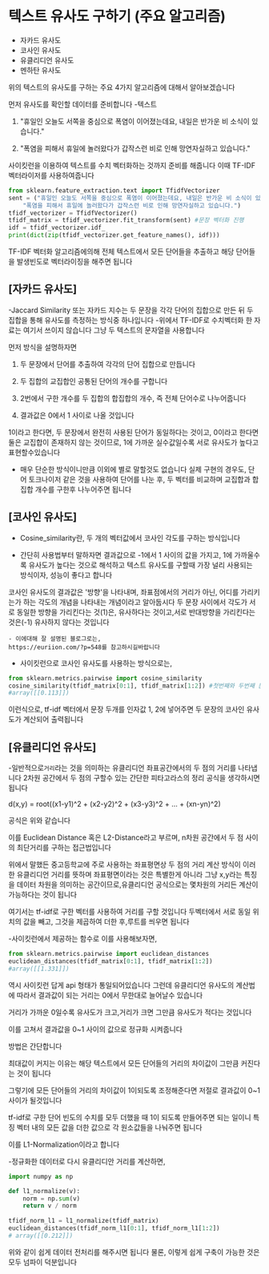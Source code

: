 # 텍스트 유사도 구하기 (주요 알고리즘)

* 자카드 유사도
* 코사인 유사도
* 유클리디언 유사도
* 멘하탄 유사도 

위의 텍스트의 유사도를 구하는 주요 4가지 알고리즘에 대해서 알아보겠습니다

먼저 유사도를 확인할 데이터를 준비합니다 
-텍스트 
1. "휴일인 오늘도 서쪽을 중심으로 폭염이 이어졌는데요, 내일은 반가운 비 소식이 있습니다."

2. "폭염을 피해서 휴일에 놀러왔다가 갑작스런 비로 인해 망연자실하고 있습니다."

사이킷런을 이용하여 텍스트를 수치 벡터화하는 것까지 준비를 해줍니다
이때 TF-IDF벡터라이저를 사용하여줍니다 

```py
from sklearn.feature_extraction.text import TfidfVectorizer
sent = ("휴일인 오늘도 서쪽을 중심으로 폭염이 이어졌는데요, 내일은 반가운 비 소식이 있습니다.", 
    "폭염을 피해서 휴일에 놀러왔다가 갑작스런 비로 인해 망연자실하고 있습니다.")
tfidf_vectorizer = TfidfVectorizer()
tfidf_matrix = tfidf_vectorizer.fit_transform(sent) #문장 벡터화 진행
idf = tfidf_vectorizer.idf_
print(dict(zip(tfidf_vectorizer.get_feature_names(), idf)))
```
TF-IDF 벡터화 알고리즘에의해
전체 텍스트에서 모든 단어들을 추출하고 해당 단어들을 발생빈도로 벡터라이징을 해주면 됩니다 

##  [자카드 유사도]

-Jaccard Similarity 또는 자카드 지수는 두 문장을 각각 단어의 집합으로 만든 뒤 두 집합을 통해 유사도를 측정하는 방식중 하나입니다 
-위에서 TF-IDF로 수치벡터화 한 자료는 여기서 쓰이지 않습니다 그냥 두 텍스트의 문자열을 사용합니다 

먼저 방식을 설명하자면 

1. 두 문장에서 단어를 추출하여 각각의 단어 집합으로 만듭니다

2. 두 집합의 교집합인 공통된 단어의 개수를 구합니다

3. 2번에서 구한 개수를 두 집합의 합집합의 개수, 즉 전체 단어수로 나누어줍니다

4. 결과값은 0에서 1 사이로 나올 것입니다

1이라고 한다면, 두 문장에서 완전히 사용된 단어가 동일하다는 것이고, 0이라고 한다면 둘은 교집합이 존재하지 않는 것이므로, 1에 가까운 실수값일수록 서로 유사도가 높다고 표현할수있습니다

- 매우 단순한 방식이니만큼 이외에 별로 말할것도 없습니다
실제 구현의 경우도, 단어 토크나이저 같은 것을 사용하여 단어를 나눈 후,
두 벡터를 비교하며 교집합과 합집합 개수를 구한후 나누어주면 됩니다

## [코사인 유사도]

- Cosine_similarity란, 두 개의 벡터값에서 코사인 각도를 구하는 방식입니다

- 간단히 사용법부터 말하자면
결과값으로 -1에서 1 사이의 값을 가지고, 1에 가까울수록 유사도가 높다는 것으로 해석하고 텍스트 유사도를 구할때 가장 널리 사용되는 방식이자, 성능이 좋다고 합니다

코사인 유사도의 결과값은 '방향'을 나타내며, 좌표점에서의 거리가 아닌, 어디를 가리키는가 하는 각도의 개념을 나타내는 개념이라고 알아둡시다
두 문장 사이에서 각도가 서로 동일한 방향을 가리킨다는 것(1)은, 유사하다는 것이고,서로 반대방향을 가리킨다는 것은(-1) 유사하지 않다는 것입니다

```
- 이에대해 잘 설명된 블로그로는,
https://euriion.com/?p=548를 참고하시길바랍니다
```

- 사이킷런으로 코사인 유사도를 사용하는 방식으로는,
```py
from sklearn.metrics.pairwise import cosine_similarity
cosine_similarity(tfidf_matrix[0:1], tfidf_matrix[1:2]) #첫번째와 두번째 문장 비교
#array([[0.113]])
```
이런식으로, tf-idf 벡터에서 문장 두개를 인자값 1, 2에 넣어주면 두 문장의 코사인 유사도가 계산되어 출력됩니다

## [유클리디언 유사도]

-일반적으로`거리`라는 것을 의미하는 유클리디언 좌표공간에서의 두 점의 거리를 나타냅니다 2차원 공간에서 두 점의 구할수 있는 간단한 피타고라스의 정리 공식을 생각하시면 됩니다 

d(x,y) = root((x1-y1)^2 + (x2-y2)^2 + (x3-y3)^2 + ... + (xn-yn)^2)

공식은 위와 같습니다 

이를 Euclidean Distance 혹은 L2-Distance라고 부르며, n차원 공간에서 두 점 사이의 최단거리를 구하는 접근법입니다 

위에서 말했든 중고등학교에 주로 사용하는 좌표평면상 두 점의 거리 계산 방식이 이러한 유클리디언 거리를 뜻하며 좌표평면이라는 것은 특별한게 아니라 그냥 x,y라는 특징을 데이터 차원을 의미하는 공간이므로,유클리디언 공식으로는 몇차원의 거리든 계산이 가능하다는 것이 됩니다 

여기서는 tf-idf로 구한 벡터를 사용하여 거리를 구할 것입니다 
두벡터에서 서로 동일 위치의 값을 빼고, 그것을 제곱하여 더한 후,루트를 씌우면 됩니다 

-사이킷런에서 제공하는 함수로 이를 사용해보자면,

```py
from sklearn.metrics.pairwise import euclidean_distances
euclidean_distances(tfidf_matrix[0:1], tfidf_matrix[1:2])
#array([[1.331]])
```

역시 사이킷런 답게 api 형태가 통일되어있습니다 그런데 유클리디언 유사도의 계산법에 따라서 결과값이 되는 거리는 0에서 무한대로 늘어날수 있습니다 

거리가 가까운 0일수록 유사도가 크고,거리가 크면 그만큼 유사도가 적다는 것입니다

이를 고쳐서 결과값을 0~1 사이의 값으로 정규화 시켜줍니다 

방법은 간단합니다 

최대값이 커지는 이유는 해당 텍스트에서 모든 단어들의 거리의 차이값이 그만큼 커진다는 것이 됩니다 

그렇기에 모든 단어들의 거리의 차이값이 1이되도록 조정해준다면 저절로 결과값이 0~1 사이가 될것입니다 

tf-idf로 구한 단어 빈도의 수치를 모두 더했을 때 1이 되도록 만들어주면 되는 일이니 특징 벡터 내의 모든 값을 더한 값으로 각 원소값들을 나눠주면 됩니다 

이를 L1-Normalization이라고 합니다 

-정규화한 데이터로 다시 유클리디안 거리를 계산하면,
```py
import numpy as np

def l1_normalize(v):
    norm = np.sum(v)
    return v / norm
    
tfidf_norm_l1 = l1_normalize(tfidf_matrix)
euclidean_distances(tfidf_norm_l1[0:1], tfidf_norm_l1[1:2])
# array([[0.212]])
```

위와 같이 쉽게 데이터 전처리를 해주시면 됩니다 
물론, 이렇게 쉽게 구축이 가능한 것은 모두 넘파이 덕분입니다 
